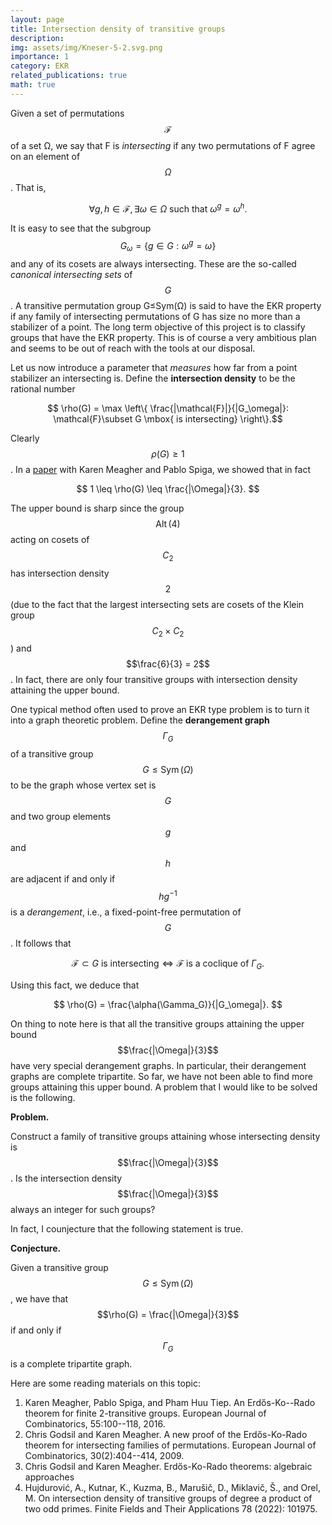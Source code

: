 ```yaml
---
layout: page
title: Intersection density of transitive groups
description: 
img: assets/img/Kneser-5-2.svg.png
importance: 1
category: EKR
related_publications: true
math: true
---
```


<!--Every project has a beautiful feature showcase page.
It's easy to include images in a flexible 3-column grid format.
Make your photos 1/3, 2/3, or full width.

To give your project a background in the portfolio page, just add the img tag to the front matter like so:

    ---
    layout: page
    title: project
    description: a project with a background image
    img: /assets/img/12.jpg
    ---
-->

Given a set of permutations $$\mathcal{F}$$ of a set Ω, we say that F is *intersecting* if any two permutations of F agree on an element of $$\Omega$$. That is,

 $$ \forall g,h \in \mathcal{F}, \exists \omega\in \Omega \text{ such that } \omega ^g = \omega^h.$$

It is easy to see that the subgroup $$ G_\omega = \{ g\in G : \omega^g = \omega \} $$ and any of its cosets are always intersecting. These are the so-called *canonical intersecting sets* of $$G$$. A transitive permutation group G≤Sym(Ω) is said to have the EKR property if any family of intersecting permutations of G has size no more than a stabilizer of a point. The long term objective of this project is to classify groups that have the EKR property. This is of course a very ambitious plan and seems to be out of reach with the tools at our disposal.

Let us now introduce a parameter that *measures* how far from a point stabilizer an intersecting is. Define the **intersection density** to be the rational number

$$ \rho(G) = \max \left\{ \frac{|\mathcal{F}|}{|G_\omega|}: \mathcal{F}\subset G \mbox{ is intersecting} \right\}.$$

Clearly $$\rho(G)\geq 1$$. In a [paper](https://www.sciencedirect.com/science/article/pii/S0097316520301825?casa_token=gJcp2-2pwxkAAAAA:K6S7EpTnCMg-Lfz_BZ64HSMhFtDbgA6n65MpXdUHwpPnfFiur1-HqN6SgwlDVAO8n2FbZgTPmOg) with Karen Meagher and Pablo Spiga, we showed that in fact

$$ 1 \leq \rho(G) \leq \frac{|\Omega|}{3}. $$ 

The upper bound is sharp since the group $$\operatorname{Alt}(4)$$ acting on cosets of $$C_2$$ has intersection density $$2$$ (due to the fact that the largest intersecting sets are cosets of the Klein group $$C_2\times C_2$$) and $$\frac{6}{3} = 2$$. In fact, there are only four transitive groups with intersection density attaining the upper bound. 

One typical method often used to prove an EKR type problem is to turn it into a graph theoretic problem. Define the **derangement graph** $$\Gamma_G$$ of a transitive group $$G\leq \operatorname{Sym}(\Omega)$$ to be the graph whose vertex set is $$G$$ and two group elements $$g$$ and $$h$$ are adjacent if and only if $$hg^{-1}$$ is a *derangement*, i.e., a fixed-point-free permutation of $$G$$. It follows that 

$$ \mathcal{F} \subset G \mbox{ is intersecting} \Leftrightarrow \mathcal{F} \mbox{ is a coclique of }\Gamma_G.$$

Using this fact, we deduce that

$$ \rho(G) = \frac{\alpha(\Gamma_G)}{|G_\omega|}. $$

On thing to note here is that all the transitive groups attaining the upper bound $$\frac{|\Omega|}{3}$$ have very special derangement graphs. In particular, their derangement graphs are complete tripartite. So far, we have not been able to find more groups attaining this upper bound.
A problem that I would like to be solved is the following.

**Problem.** 

Construct a family of transitive groups attaining whose intersecting density is 
$$\frac{|\Omega|}{3}$$
.
Is the intersection density $$\frac{|\Omega|}{3}$$ always an integer for such groups?

In fact, I counjecture that the following statement is true.

**Conjecture.**

Given a transitive group $$G\leq \operatorname{Sym}(\Omega)$$, we have that $$\rho(G) = \frac{|\Omega|}{3}$$ 
if and only if 
$$\Gamma_G$$ is a complete tripartite graph.

Here are some reading materials on this topic:
1. Karen Meagher, Pablo Spiga, and Pham Huu Tiep. An Erdős-Ko--Rado theorem for finite 2-transitive groups. European Journal of Combinatorics, 55:100--118, 2016.
2. Chris Godsil and Karen Meagher. A new proof of the Erdős-Ko-Rado theorem for intersecting families of permutations. European Journal of Combinatorics, 30(2):404--414, 2009.
3. Chris Godsil and Karen Meagher. Erdős-Ko-Rado theorems: algebraic approaches
4. Hujdurović, A., Kutnar, K., Kuzma, B., Marušič, D., Miklavič, Š., and Orel, M. On intersection density of transitive groups of degree a product of two odd primes. Finite Fields and Their Applications 78 (2022): 101975.

